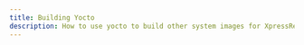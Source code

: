 ```yaml
---
title: Building Yocto
description: How to use yocto to build other system images for XpressReal SBC.
---
```

